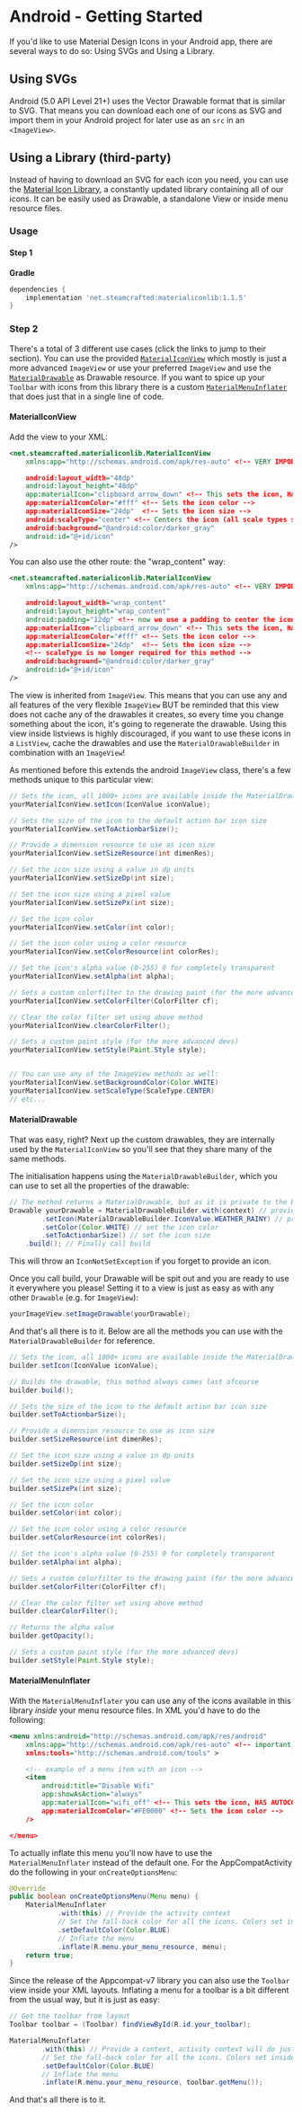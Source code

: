 # Android - Getting Started

If you'd like to use Material Design Icons in your Android app, there are several ways to do so: Using SVGs and Using a Library.

## Using SVGs

Android (5.0 API Level 21+) uses the Vector Drawable format that is similar to SVG. That means you can download each one of our icons as SVG and import them in your Android project for later use as an `src` in an `<ImageView>`.

## Using a Library (third-party)

Instead of having to download an SVG for each icon you need, you can use the [Material Icon Library](https://github.com/code-mc/material-icon-lib), a constantly updated library containing all of our icons. It can be easily used as Drawable, a standalone View or inside menu resource files.

### Usage

#### Step 1

**Gradle**

```groovy
dependencies {
    implementation 'net.steamcrafted:materialiconlib:1.1.5'
}
```

### Step 2

There's a total of 3 different use cases (click the links to jump to their section). You can use the provided [`MaterialIconView`](#materialiconview) which mostly is just a more advanced `ImageView` or use your preferred `ImageView` and use the [`MaterialDrawable`](#materialdrawable) as Drawable resource. If you want to spice up your `Toolbar` with icons from this library there is a custom [`MaterialMenuInflater`](#materialmenuinflater) that does just that in a single line of code.

#### MaterialIconView

Add the view to your XML:

```xml
<net.steamcrafted.materialiconlib.MaterialIconView
    xmlns:app="http://schemas.android.com/apk/res-auto" <!-- VERY IMPORTANT -->

    android:layout_width="48dp"
    android:layout_height="48dp"
    app:materialIcon="clipboard_arrow_down" <!-- This sets the icon, HAS AUTOCOMPLETE ;) -->
    app:materialIconColor="#fff" <!-- Sets the icon color -->
    app:materialIconSize="24dp"  <!-- Sets the icon size -->
    android:scaleType="center" <!-- Centers the icon (all scale types supported) -->
    android:background="@android:color/darker_gray"
    android:id="@+id/icon"
/>
```

You can also use the other route: the "wrap_content" way:

```xml
<net.steamcrafted.materialiconlib.MaterialIconView
    xmlns:app="http://schemas.android.com/apk/res-auto" <!-- VERY IMPORTANT -->

    android:layout_width="wrap_content"
    android:layout_height="wrap_content"
    android:padding="12dp" <!-- now we use a padding to center the icon -->
    app:materialIcon="clipboard_arrow_down" <!-- This sets the icon, HAS AUTOCOMPLETE ;) -->
    app:materialIconColor="#fff" <!-- Sets the icon color -->
    app:materialIconSize="24dp"  <!-- Sets the icon size -->
    <!-- scaleType is no longer required for this method -->
    android:background="@android:color/darker_gray"
    android:id="@+id/icon"
/>
```

The view is inherited from `ImageView`. This means that you can use any and all features of the very flexible `ImageView` BUT be reminded that this view does not cache any of the drawables it creates, so every time you change something about the icon, it's going to regenerate the drawable. Using this view inside listviews is highly discouraged, if you want to use these icons in a `ListView`, cache the drawables and use the `MaterialDrawableBuilder` in combination with an `ImageView`!

As mentioned before this extends the android `ImageView` class, there's a few methods unique to this particular view:

```java
// Sets the icon, all 1000+ icons are available inside the MaterialDrawableBuilder.IconValue enum
yourMaterialIconView.setIcon(IconValue iconValue);

// Sets the size of the icon to the default action bar icon size
yourMaterialIconView.setToActionbarSize();

// Provide a dimension resource to use as icon size
yourMaterialIconView.setSizeResource(int dimenRes);

// Set the icon size using a value in dp units
yourMaterialIconView.setSizeDp(int size);

// Set the icon size using a pixel value
yourMaterialIconView.setSizePx(int size);

// Set the icon color
yourMaterialIconView.setColor(int color);

// Set the icon color using a color resource
yourMaterialIconView.setColorResource(int colorRes);

// Set the icon's alpha value (0-255) 0 for completely transparent
yourMaterialIconView.setAlpha(int alpha);

// Sets a custom colorfilter to the drawing paint (for the more advanced devs)
yourMaterialIconView.setColorFilter(ColorFilter cf);

// Clear the color filter set using above method
yourMaterialIconView.clearColorFilter();

// Sets a custom paint style (for the more advanced devs)
yourMaterialIconView.setStyle(Paint.Style style);


// You can use any of the ImageView methods as well:
yourMaterialIconView.setBackgroundColor(Color.WHITE)
yourMaterialIconView.setScaleType(ScaleType.CENTER)
// etc...
```

#### MaterialDrawable

That was easy, right? Next up the custom drawables, they are internally used by the `MaterialIconView` so you'll see that they share many of the same methods.

The initialisation happens using the `MaterialDrawableBuilder`, which you can use to set all the properties of the drawable:

```java
// The method returns a MaterialDrawable, but as it is private to the builder you'll have to store it as a regular Drawable ;)
Drawable yourDrawable = MaterialDrawableBuilder.with(context) // provide a context
        .setIcon(MaterialDrawableBuilder.IconValue.WEATHER_RAINY) // provide an icon
        .setColor(Color.WHITE) // set the icon color
        .setToActionbarSize() // set the icon size
    .build(); // Finally call build
```

This will throw an `IconNotSetException` if you forget to provide an icon.

Once you call build, your Drawable will be spit out and you are ready to use it everywhere you please! Setting it to a view is just as easy as with any other `Drawable` (e.g. for `ImageView`):

```java
yourImageView.setImageDrawable(yourDrawable);
```

And that's all there is to it. Below are all the methods you can use with the `MaterialDrawableBuilder` for reference.

```java
// Sets the icon, all 1000+ icons are available inside the MaterialDrawableBuilder.IconValue enum
builder.setIcon(IconValue iconValue);

// Builds the drawable, this method always comes last ofcourse
builder.build();

// Sets the size of the icon to the default action bar icon size
builder.setToActionbarSize();

// Provide a dimension resource to use as icon size
builder.setSizeResource(int dimenRes);

// Set the icon size using a value in dp units
builder.setSizeDp(int size);

// Set the icon size using a pixel value
builder.setSizePx(int size);

// Set the icon color
builder.setColor(int color);

// Set the icon color using a color resource
builder.setColorResource(int colorRes);

// Set the icon's alpha value (0-255) 0 for completely transparent
builder.setAlpha(int alpha);

// Sets a custom colorfilter to the drawing paint (for the more advanced devs)
builder.setColorFilter(ColorFilter cf);

// Clear the color filter set using above method
builder.clearColorFilter();

// Returns the alpha value
builder.getOpacity();

// Sets a custom paint style (for the more advanced devs)
builder.setStyle(Paint.Style style);
```

#### MaterialMenuInflater

With the `MaterialMenuInflater` you can use any of the icons available in this library *inside* your menu resource files. In XML you'd have to do the following:

```xml
<menu xmlns:android="http://schemas.android.com/apk/res/android"
    xmlns:app="http://schemas.android.com/apk/res-auto" <!-- important, you'll have to include this to use the custom xml attributes -->
    xmlns:tools="http://schemas.android.com/tools" >

    <!-- example of a menu item with an icon -->
    <item
        android:title="Disable Wifi"
        app:showAsAction="always"
        app:materialIcon="wifi_off" <!-- This sets the icon, HAS AUTOCOMPLETE ;) -->
        app:materialIconColor="#FE0000" <!-- Sets the icon color -->
    />

</menu>
```

To actually inflate this menu you'll now have to use the `MaterialMenuInflater` instead of the default one. For the AppCompatActivity do the following in your `onCreateOptionsMenu`:

```java
@Override
public boolean onCreateOptionsMenu(Menu menu) {
    MaterialMenuInflater
            .with(this) // Provide the activity context
            // Set the fall-back color for all the icons. Colors set inside the XML will always have higher priority
            .setDefaultColor(Color.BLUE)
            // Inflate the menu
            .inflate(R.menu.your_menu_resource, menu);
    return true;
}
```

Since the release of the Appcompat-v7 library you can also use the `Toolbar` view inside your XML layouts. Inflating a menu for a toolbar is a bit different from the usual way, but it is just as easy:

```java
// Get the toolbar from layout
Toolbar toolbar = (Toolbar) findViewById(R.id.your_toolbar);

MaterialMenuInflater
        .with(this) // Provide a context, activity context will do just fine
        // Set the fall-back color for all the icons. Colors set inside the XML will always have higher priority
        .setDefaultColor(Color.BLUE)
        // Inflate the menu
        .inflate(R.menu.your_menu_resource, toolbar.getMenu());
```

And that's all there is to it.
